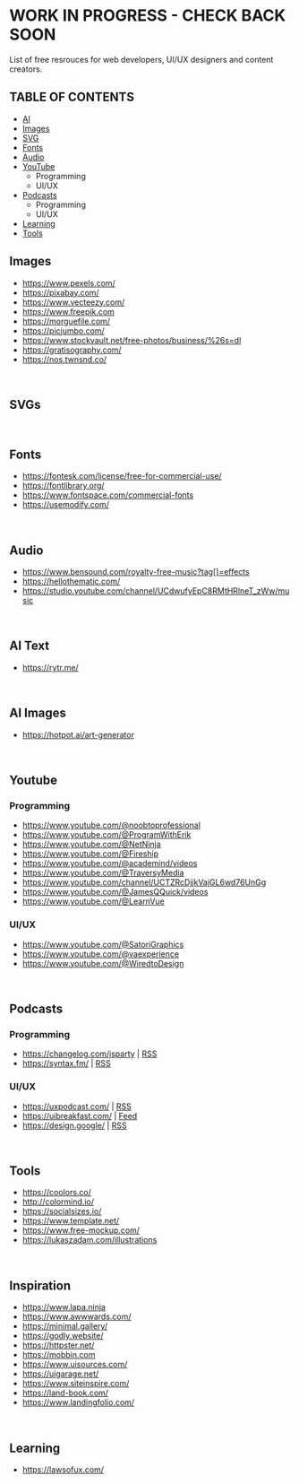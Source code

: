 # **WORK IN PROGRESS - CHECK BACK SOON** 

List of free resrouces for web developers, UI/UX designers and content creators. 

## **TABLE OF CONTENTS**
- [AI](#ai-text)
- [Images](#images)
- [SVG](#svgs)
- [Fonts](#fonts)
- [Audio](#audio)
- [YouTube](#youtube)
  - Programming
  - UI/UX
- [Podcasts](#podcasts)
  - Programming
  - UI/UX
- [Learning](#learning)
- [Tools](#tools)

## Images
- https://www.pexels.com/
- https://pixabay.com/
- https://www.vecteezy.com/
- https://www.freepik.com
- https://morguefile.com/
- https://picjumbo.com/
- https://www.stockvault.net/free-photos/business/%26s=dl
- https://gratisography.com/
- https://nos.twnsnd.co/
<br />

## SVGs
<br />

## Fonts
- https://fontesk.com/license/free-for-commercial-use/
- https://fontlibrary.org/
- https://www.fontspace.com/commercial-fonts
- https://usemodify.com/
<br />

## Audio
- https://www.bensound.com/royalty-free-music?tag[]=effects 
- https://hellothematic.com/
- https://studio.youtube.com/channel/UCdwufyEpC8RMtHRlneT_zWw/music
<br />

## AI Text
- https://rytr.me/
<br />

## AI Images
- https://hotpot.ai/art-generator 
<br />

## Youtube
### Programming
- https://www.youtube.com/@noobtoprofessional
- https://www.youtube.com/@ProgramWithErik
- https://www.youtube.com/@NetNinja
- https://www.youtube.com/@Fireship
- https://www.youtube.com/@academind/videos
- https://www.youtube.com/@TraversyMedia
- https://www.youtube.com/channel/UCTZRcDjjkVajGL6wd76UnGg
- https://www.youtube.com/@JamesQQuick/videos
- https://www.youtube.com/@LearnVue

### UI/UX
- https://www.youtube.com/@SatoriGraphics
- https://www.youtube.com/@vaexperience
- https://www.youtube.com/@WiredtoDesign
<br />

## Podcasts
### Programming
- https://changelog.com/jsparty | [RSS](https://changelog.com/jsparty/feed)
- https://syntax.fm/ | [RSS](http://feed.syntax.fm/rss)

### UI/UX
- https://uxpodcast.com/ | [RSS](https://uxpodcast.com/feed/podcast/)
- https://uibreakfast.com/ | [Feed](https://uibreakfast.com/category/podcast/)
- https://design.google/ | [RSS](https://googledesignmethod.libsyn.com/rss)
<br />

## Tools
- https://coolors.co/
- http://colormind.io/
- https://socialsizes.io/
- https://www.template.net/
- https://www.free-mockup.com/
- https://lukaszadam.com/illustrations
<br />

## Inspiration
- https://www.lapa.ninja
- https://www.awwwards.com/
- https://minimal.gallery/
- https://godly.website/
- https://httpster.net/
- https://mobbin.com
- https://www.uisources.com/
- https://uigarage.net/
- https://www.siteinspire.com/
- https://land-book.com/
- https://www.landingfolio.com/


<br />

## Learning 
- https://lawsofux.com/
